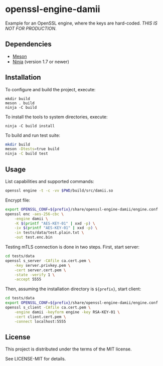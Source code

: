 # openssl-engine-damii

Example for an OpenSSL engine, where the keys are hard-coded. *THIS IS NOT FOR PRODUCTION*.

## Dependencies

- [Meson](http://mesonbuild.com/)
- [Ninja](https://ninja-build.org/) (version 1.7 or newer)

## Installation

To configure and build the project, execute:

```
mkdir build
meson . build
ninja -C build
```

To install the tools to system directories, execute:

```
ninja -C build install
```

To build and run test suite:

```sh
mkdir build
meson -Dtests=true build
ninja -C build test
```

## Usage

List capabilities and supported commands:

```sh
openssl engine -t -c -vv $PWD/build/src/damii.so
```

Encrypt file:

```sh
export OPENSSL_CONF=${prefix}/share/openssl-engine-damii/engine.conf
openssl enc -aes-256-cbc \
    -engine damii \
    -K $(printf "AES-KEY-01" | xxd -p) \
    -iv $(printf "AES-KEY-01" | xxd -p) \
    -in tests/data/test.plain.txt \
    -out test.enc.bin
```

Testing mTLS connection is done in two steps. First, start server:

```sh
cd tests/data
openssl s_server -CAfile ca.cert.pem \
    -key server.privkey.pem \
    -cert server.cert.pem \
    -state -verify 1 \
    -accept 5555
```

Then, assuming the installation directory is ``${prefix}``, start client:

```sh
cd tests/data
export OPENSSL_CONF=${prefix}/share/openssl-engine-damii/engine.conf
openssl s_client -CAfile ca.cert.pem \
    -engine damii -keyform engine -key RSA-KEY-01 \
    -cert client.cert.pem \
    -connect localhost:5555
```

## License

This project is distributed under the terms of the MIT license.

See LICENSE-MIT for details.
